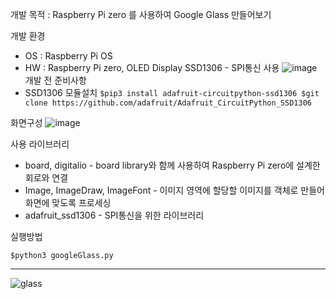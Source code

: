 개발 목적 : Raspberry Pi zero 를 사용하여 Google Glass 만들어보기


개발 환경
   - OS : Raspberry Pi OS
   - HW : Raspberry Pi zero, OLED Display SSD1306 - SPI통신 사용
![image](https://github.com/junho1004/Mini_PJT/assets/109517019/0d2f1748-91ed-4b78-b1bd-a0140120c07a)
개발 전 준비사항
   - SSD1306 모듈설치
```$pip3 install adafruit-circuitpython-ssd1306 $git clone https://github.com/adafruit/Adafruit_CircuitPython_SSD1306```

화면구성
![image](https://github.com/junho1004/Mini_PJT/assets/109517019/7323090a-468d-4a66-8e4f-8cae32f817a7)

사용 라이브러리
   - board, digitalio - board library와 함께 사용하여 Raspberry Pi zero에 설계한 회로와 연결
   - Image, ImageDraw, ImageFont - 이미지 영역에 할당할 이미지를 객체로 만들어 화면에 맞도록 프로세싱
   - adafruit_ssd1306 - SPI통신을 위한 라이브러리
     
실행방법

```$python3 googleGlass.py```

---
![glass](https://github.com/junho1004/Mini_PJT/assets/109517019/087227c4-7703-41e3-9989-058adba45e2a)

